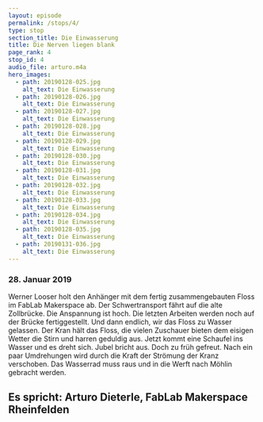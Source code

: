 ```yaml
---
layout: episode
permalink: /stops/4/
type: stop
section_title: Die Einwasserung
title: Die Nerven liegen blank
page_rank: 4
stop_id: 4
audio_file: arturo.m4a
hero_images:
  - path: 20190128-025.jpg
    alt_text: Die Einwasserung
  - path: 20190128-026.jpg
    alt_text: Die Einwasserung
  - path: 20190128-027.jpg
    alt_text: Die Einwasserung
  - path: 20190128-028.jpg
    alt_text: Die Einwasserung
  - path: 20190128-029.jpg
    alt_text: Die Einwasserung
  - path: 20190128-030.jpg
    alt_text: Die Einwasserung
  - path: 20190128-031.jpg
    alt_text: Die Einwasserung
  - path: 20190128-032.jpg
    alt_text: Die Einwasserung
  - path: 20190128-033.jpg
    alt_text: Die Einwasserung
  - path: 20190128-034.jpg
    alt_text: Die Einwasserung
  - path: 20190128-035.jpg
    alt_text: Die Einwasserung
  - path: 20190131-036.jpg
    alt_text: Die Einwasserung
---
```


### 28. Januar 2019
Werner Looser holt den Anhänger mit dem fertig zusammengebauten Floss im FabLab Makerspace ab. Der Schwertransport fährt auf die alte Zollbrücke. Die Anspannung ist hoch. Die letzten Arbeiten werden noch auf der Brücke fertiggestellt. Und dann endlich, wir das Floss zu Wasser gelassen. Der Kran hält das Floss, die vielen Zuschauer bieten dem eisigen Wetter die Stirn und harren geduldig aus. Jetzt kommt eine Schaufel ins Wasser und es dreht sich. Jubel bricht aus. Doch zu früh gefreut. Nach ein paar Umdrehungen wird durch die Kraft der Strömung der Kranz verschoben.
Das Wasserrad muss raus und in die Werft nach Möhlin gebracht werden.

## Es spricht: Arturo Dieterle, FabLab Makerspace Rheinfelden